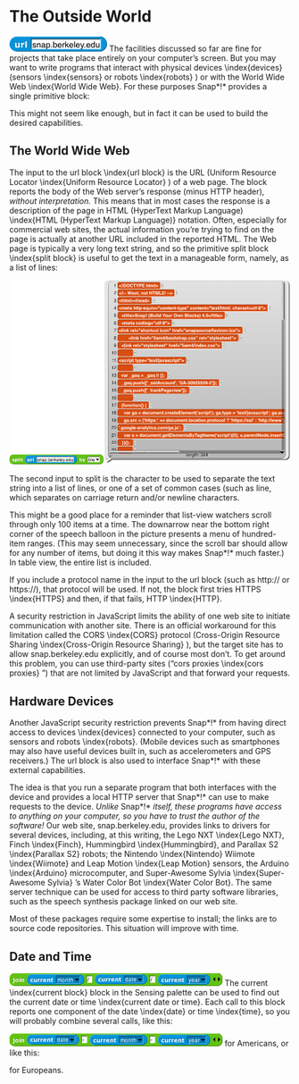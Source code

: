 #  The Outside World

![image148.png](assets/image148.png) <!--  style="width:1.62014in;height:0.25in" / --> The
facilities discussed so far are fine for projects that take place
entirely on your computer’s screen. But you may want to write programs
that interact with physical devices \index{devices} (sensors
\index{sensors} or robots \index{robots} ) or with the World Wide Web
\index{World Wide Web}. For these purposes Snap*!* provides a
<span id="url" class="anchor"></span>single primitive block:

This might not seem like enough, but in fact it can be used to build the
desired capabilities.

## The World Wide Web

The input to the url block \index{url block} is the URL (Uniform
Resource Locator \index{Uniform Resource Locator} ) of a web page. The
block reports the body of the Web server’s response (minus HTTP header),
*without interpretation.* This means that in most cases the response is
a description of the page in HTML (HyperText Markup Language)
\index{HTML (HyperText Markup Language)} notation. Often, especially for
commercial web sites, the actual information you’re trying to find on
the page is actually at another URL included in the reported HTML. The
Web page is typically a very long text string, and so the primitive
split block \index{split block} is useful to get the text in a
manageable form, namely, as a list of lines:

![image871.png](assets/image871.png) <!--  style="width:6.52083in;height:4.27778in" / --> 

The second input to split is the character to be used to separate the
text string into a list of lines, or one of a set of common cases (such
as line, which separates on carriage return and/or newline characters.

This might be a good place for a reminder that list-view watchers scroll
through only 100 items at a time. The downarrow near the bottom right
corner of the speech balloon in the picture presents a menu of
hundred-item ranges. (This may seem unnecessary, since the scroll bar
should allow for any number of items, but doing it this way makes
Snap*!* much faster.) In table view, the entire list is included.

If you include a protocol name in the input to the url block (such as
http:// or https://), that protocol will be used. If not, the block
first tries HTTPS \index{HTTPS} and then, if that fails, HTTP
\index{HTTP}.

A security restriction in JavaScript limits the ability of one web site
to initiate communication with another site. There is an official
workaround for this limitation called the CORS \index{CORS} protocol
(Cross-Origin Resource Sharing \index{Cross-Origin Resource Sharing} ),
but the target site has to allow snap.berkeley.edu explicitly, and of
course most don’t. To get around this problem, you can use third-party
sites (“cors proxies \index{cors proxies} ”) that are not limited by
JavaScript and that forward your requests.

## Hardware Devices

Another JavaScript security restriction prevents Snap*!* from having
direct access to devices \index{devices} connected to your computer,
such as sensors and robots \index{robots}. (Mobile devices such as
smartphones may also have useful devices built in, such as
accelerometers and GPS receivers.) The url block is also used to
interface Snap*!* with these external capabilities.

The idea is that you run a separate program that both interfaces with
the device and provides a local HTTP server that Snap*!* can use to make
requests to the device. *Unlike* Snap*!* *itself, these programs have
access to anything on your computer, so you have to trust the author of
the software!* Our web site, snap.berkeley.edu, provides links to
drivers for several devices, including, at this writing, the Lego NXT
\index{Lego NXT}, Finch \index{Finch}, Hummingbird \index{Hummingbird}, and Parallax S2 \index{Parallax S2} robots; the Nintendo
\index{Nintendo} Wiimote \index{Wiimote} and Leap Motion \index{Leap
Motion} sensors, the Arduino \index{Arduino} microcomputer, and
Super-Awesome Sylvia \index{Super-Awesome Sylvia} ’s Water Color Bot
\index{Water Color Bot}. The same server technique can be used for
access to third party software libraries, such as the speech synthesis
package linked on our web site.

Most of these packages require some expertise to install; the links are
to source code repositories. This situation will improve with time.

## Date and Time

![image872.png](assets/image872.png) <!--  style="width:5.30556in;height:0.31944in" alt="Macintosh HD:Users:bh:Desktop:date.png" / --> The current
\index{current block} block in the Sensing palette can be used to find
out the current date or time \index{current date or time}. Each call to
this block reports one component of the date \index{date} or time
\index{time}, so you will probably combine several calls, like this:

![image873.png](assets/image873.png) <!--  style="width:5.30556in;height:0.31944in" alt="Macintosh HD:Users:bh:Desktop:European-date.png" / --> for Americans,
or like this:

for Europeans.

